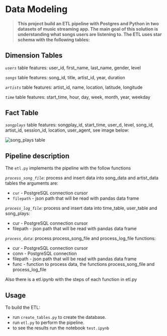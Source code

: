 # Data Modeling
> #### This project build an ETL pipeline with Postgres and Python in two datasets of music streaming app. The main goal of this solution is understanding what songs users are listening to. The ETL uses star schema with the following tables:

## Dimension Tables
*`users`* table features: user_id, first_name, last_name, gender, level


*`songs`* table features: song_id, title, artist_id, year, duration


*`artists`* table features: artist_id, name, location, latitude, longitude


*`time`* table features: start_time, hour, day, week, month, year, weekday


## Fact Table
*`songplays`* table features: songplay_id, start_time, user_d, level, song_id, artist_id, session_id, location, user_agent, see image below:

![song_plays table](song_plays.png)


## Pipeline description

The `etl.py` implements the pipeline with the follow functions

*`process_song_file`*: process and insert data into song_data and artist_data tables the arguments are:
- `cur` - PostgreSQL connection cursor 
- `filepath` -  json path that will be read with pandas data frame


*`process_log_file`*: process and insert data into time_table, user_table and song_plays:                
- cur - PostgreSQL connection cursor 
- filepath -  json path that will be read with pandas data frame


*`process_data`*: process process_song_file and process_log_file functions:                
- cur - PostgreSQL connection cursor 
- conn - PostgreSQL connection
- filepath -  json path that will be read with pandas data frame
- func - function to process data, the functions process_song_file and process_log_file


Also there is a etl.ipynb with the steps of each function in etl.py


## Usage
To build the ETL:
- run `create_tables.py` to create the database.
- run `etl.py` to perform the pipeline. 
- to see the results run the notebook `test.ipynb`